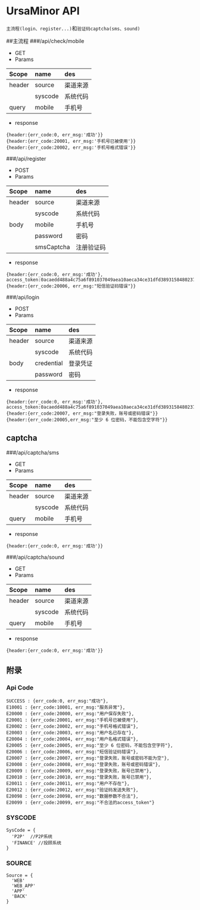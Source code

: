 # UrsaMinor API
`主流程(login、register...)`和`验证码captcha(sms、sound)`

##主流程
###/api/check/mobile
+ GET
+ Params

| Scope         | name            | des           |
|:------------- |:--------------- |:------------- |
| header        | source          |渠道来源        |
|               | syscode         |系统代码        |
| query         | mobile          |手机号          |
+ response

```
{header:{err_code:0, err_msg:'成功'}}
{header:{err_code:20001, err_msg:'手机号已被使用'}}
{header:{err_code:20002, err_msg:'手机号格式错误'}}
```

###/api/register
+ POST
+ Params

| Scope         | name            | des           |
|:------------- |:--------------- |:------------- |
| header        | source          |渠道来源        |
|               | syscode         |系统代码        |
| body          | mobile          |手机号          |
|               | password        |密码            |
|               | smsCaptcha      |注册验证码       |
+ response

```
{header:{err_code:0, err_msg:'成功'}, access_token:0acaedd488a4c75a6f891037049aea10aeca34ce31dfd38931584802377a2605}
{header:{err_code:20006, err_msg:"短信验证码错误"}}
```
###/api/login
+ POST
+ Params

| Scope         | name            | des           |
|:------------- |:--------------- |:------------- |
| header        | source          |渠道来源        |
|               | syscode         |系统代码        |
| body          | credential      |登录凭证        |
|               | password        |密码            |
+ response

```
{header:{err_code:0, err_msg:'成功'}, access_token:0acaedd488a4c75a6f891037049aea10aeca34ce31dfd38931584802377a2605}
{header:{err_code:20007, err_msg:"登录失败，账号或密码错误"}}
{header:{err_code:20005,err_msg:"至少 6 位密码，不能包含空字符"}}
```
## captcha
###/api/captcha/sms
+ GET
+ Params

| Scope         | name            | des           |
|:------------- |:--------------- |:------------- |
| header        | source          |渠道来源        |
|               | syscode         |系统代码        |
| query         | mobile          |手机号          |
+ response

```
{header:{err_code:0, err_msg:'成功'}}
```
###/api/captcha/sound
+ GET
+ Params

| Scope         | name            | des           |
|:------------- |:--------------- |:------------- |
| header        | source          |渠道来源        |
|               | syscode         |系统代码        |
| query         | mobile          |手机号          |
+ response

```
{header:{err_code:0, err_msg:'成功'}}
```
## 附录
### Api Code
```
SUCCESS : {err_code:0, err_msg:"成功"},
E10001 : {err_code:10001, err_msg:"服务异常"},
E20000 : {err_code:20000, err_msg:"用户保存失败"},
E20001 : {err_code:20001, err_msg:"手机号已被使用"},
E20002 : {err_code:20002, err_msg:"手机号格式错误"},
E20003 : {err_code:20003, err_msg:"用户名已存在"},
E20004 : {err_code:20004, err_msg:"用户名格式错误"},
E20005 : {err_code:20005, err_msg:"至少 6 位密码，不能包含空字符"},
E20006 : {err_code:20006, err_msg:"短信验证码错误"},
E20007 : {err_code:20007, err_msg:"登录失败，账号或密码不能为空"},
E20008 : {err_code:20008, err_msg:"登录失败，账号或密码错误"},
E20009 : {err_code:20009, err_msg:"登录失败，账号已禁用"},
E20010 : {err_code:20010, err_msg:"登录失败，账号已禁用"},
E20011 : {err_code:20011, err_msg:"用户不存在"},
E20012 : {err_code:20012, err_msg:"验证码发送失败"},
E20098 : {err_code:20098, err_msg:"数据参数不合法"},
E20099 : {err_code:20099, err_msg:"不合法的access_token"}
```
### SYSCODE
```
SysCode = {
  'P2P'  //P2P系统
  'FINANCE' //投顾系统
}
```
### SOURCE
```
Source = {
  'WEB'
  'WEB_APP'
  'APP'
  'BACK'
}
```